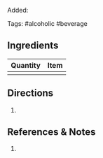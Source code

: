 
Added: 

Tags: #alcoholic #beverage

## Ingredients

| Quantity | Item |
| -------- | ---- |
|          |      |

## Directions

1.

## References & Notes

1. 
